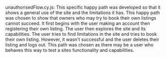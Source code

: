 
unauthorisedFlow.cy.js:
  This specific happy path was developed so that it shows a general use
  of the site and the limitations it has. This happy path was chosen to
  show that owners who may try to book their own listings cannot succeed.
  It first begins with the user making an account then registering their
  own listing. The user then explores the site and its capabilities. The
  user tries to find limitations in the site and tries to book their own
  listing. However, it wasn't successful and the user deletes their listing
  and logs out. This path was chosen as there may be a user who behaves this
  way to test a sites functionality and capabilities.